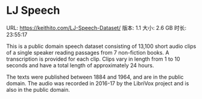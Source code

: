 # LJ Speech

URL: https://keithito.com/LJ-Speech-Dataset/
版本: 1.1
大小: 2.6 GB
时长: 23:55:17

This is a public domain speech dataset consisting of 13,100 short audio clips of a single speaker reading passages from 7 non-fiction books. A transcription is provided for each clip. Clips vary in length from 1 to 10 seconds and have a total length of approximately 24 hours.

The texts were published between 1884 and 1964, and are in the public domain. The audio was recorded in 2016-17 by the LibriVox project and is also in the public domain.

